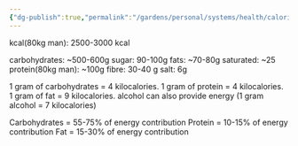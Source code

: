 ```yaml
---
{"dg-publish":true,"permalink":"/gardens/personal/systems/health/calories/","tags":["health","diet","calories"]}
---
```



kcal(80kg man): 2500-3000 kcal

carbohydrates: ~500-600g 
sugar: 90-100g
fats: ~70-80g
saturated: ~25
protein(80kg man): ~100g
fibre: 30-40 g
salt: 6g


1 gram of carbohydrates = 4 kilocalories.
1 gram of protein = 4 kilocalories.
1 gram of fat = 9 kilocalories.
alcohol can also provide energy (1 gram alcohol = 7 kilocalories)

Carbohydrates = 55-75% of energy contribution
Protein = 10-15% of energy contribution
Fat = 15-30% of energy contribution
